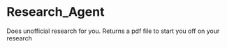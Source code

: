 # Research_Agent
Does unofficial research for you. Returns a pdf file to start you off on your research
